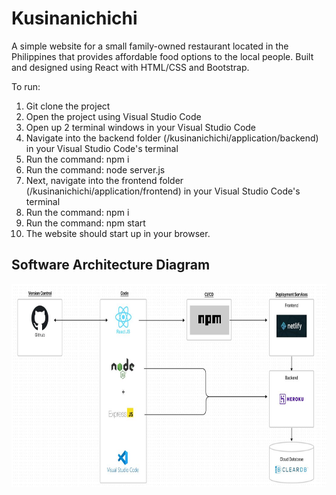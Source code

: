 # Kusinanichichi

A simple website for a small family-owned restaurant located in the Philippines that provides affordable food options to the local people. Built and designed using React with HTML/CSS and Bootstrap.

To run:
1. Git clone the project
2. Open the project using Visual Studio Code
3. Open up 2 terminal windows in your Visual Studio Code
4. Navigate into the backend folder (/kusinanichichi/application/backend) in your Visual Studio Code's terminal
5. Run the command: npm i
6. Run the command: node server.js
7. Next, navigate into the frontend folder (/kusinanichichi/application/frontend) in your Visual Studio Code's terminal
8. Run the command: npm i
9. Run the command: npm start
10. The website should start up in your browser.


## Software Architecture Diagram
<picture>
  <img src="kusinanichichi/application/frontend/src/assets/img/diagram.JPG" width="700" height="325" title="hover text">
</picture>
